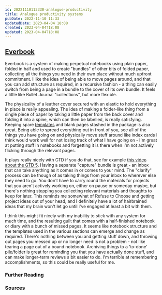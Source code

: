 ```yaml
---
id: 20221110113330-analogue-productivity
title: Analogue productivity systems
pubDate: 2022-11-10 11:33
updatedDate: 2023-04-04 18:08
created: 2023-04-04T18:08
updated: 2023-04-04T18:08
---
```


## [Everbook](https://everbookforever.com/)

Everbook is a system of making perpetual notebooks using plain paper, folded in half and used to create "bundles" of other bits of folded paper, collecting all the things you need in their own place without much upfront commitment. I like the idea of being able to move pages around, and that you can add structure as required, in a recursive fashion - a thing can easily switch from being a page in a bundle to the cover of its own bundle. It feels a little like Bullet Journal "collections", but more flexible.

The physicality of a leather cover secured with an elastic to hold everything in place is really appealing. The idea of making a folder-like thing from a single piece of paper by taking a little paper from the back cover and folding it into a spine, which can then be labelled, is really satisfying. Keeping spare [templates](https://everbookforever.com/templates/) and blank pages stashed in the package is also great. Being able to spread everything out in front of you, see all of the things you have going on and physically move stuff around like index cards I think would work well for not losing track of what I have going on - I'm great at putting stuff in notebooks and forgetting it is there when I'm not actively flicking through the relevant pages.

It plays really nicely with GTD if you do that, see for example [this video about the GTD 5](https://www.youtube.com/watch?v=FJFVVP3nl7U&). Having a separate "capture" bundle is great - an inbox that can take anything as it comes in or comes to your mind. The "clarify" process can be though of as taking things from your inbox to wherever else they need to go. You don't have to carry round the materials for projects that you aren't actively working on, either on pause or someday-maybe, but there's nothing stopping you collecting relevant materials and thoughts to keep for later. This reminds me somewhat of Refuse to Choose and getting project ideas out of your head, and I definitely have a lot of hairbrained ideas that my brain won't let go until I've engaged at least a bit with them.

I think this might fit nicely with my inability to stick with any system for much time, and the resulting guilt that comes with a half-finished notebook or diary with a bunch of missed pages. It seems like notebook structure and the templates used in the various sections can emerge and change as required. There's nothing between you and getting stuff down, and throwing out pages you messed up or no longer need is not a problem - not like tearing a page out of a bound notebook. Archiving things to a 'to-done' pile/folder is great for reminding you that you have actually done stuff, and can make longer-term reviews a bit easier to do. I'm terrible at remembering accomplishments, so this could be really useful for me.

### Further Reading

### Sources
